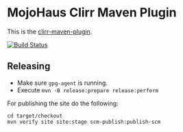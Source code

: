 # MojoHaus Clirr Maven Plugin

This is the [clirr-maven-plugin](http://www.mojohaus.org/clirr-maven-plugin/).
 
[![Build Status](https://travis-ci.org/mojohaus/clirr-maven-plugin.svg?branch=master)](https://travis-ci.org/mojohaus/clirr-maven-plugin)

## Releasing

* Make sure `gpg-agent` is running.
* Execute `mvn -B release:prepare release:perform`

For publishing the site do the following:

```
cd target/checkout
mvn verify site site:stage scm-publish:publish-scm
```
